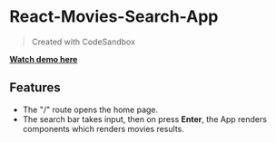 # React-Movies-Search-App

> Created with CodeSandbox

[**Watch demo here**](https://github.com/Parikshit-Hooda/React-Movies-Search-App/blob/main/react%20movie%20tmdb%20api%20demo.mp4)

## Features

- The "/" route opens the home page.
- The search bar takes input, then on press **Enter**, the App renders components which renders movies results.
